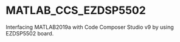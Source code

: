 # MATLAB_CCS_EZDSP5502
Interfacing MATLAB2019a with Code Composer Studio v9 by using EZDSP5502 board.

 

